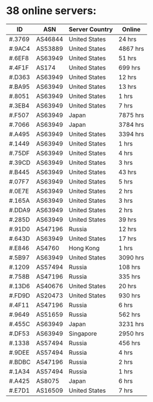# 38 online servers:

| ID | ASN | Server Country | Online |
| ------ | ------ | ------ | ------ |
| #.3769 | AS46844 | United States | 24 hrs |
| #.9AC4 | AS53889 | United States | 4867 hrs |
| #.6EF8 | AS63949 | United States | 51 hrs |
| #.4F1F | AS174 | United States | 699 hrs |
| #.D363 | AS63949 | United States | 12 hrs |
| #.BA95 | AS63949 | United States | 13 hrs |
| #.8051 | AS63949 | United States | 1 hrs |
| #.3EB4 | AS63949 | United States | 7 hrs |
| #.F507 | AS63949 | Japan | 7875 hrs |
| #.7066 | AS63949 | Japan | 3784 hrs |
| #.A495 | AS63949 | United States | 3394 hrs |
| #.1449 | AS63949 | United States | 1 hrs |
| #.75DF | AS63949 | United States | 4 hrs |
| #.39CD | AS63949 | United States | 3 hrs |
| #.B445 | AS63949 | United States | 43 hrs |
| #.07F7 | AS63949 | United States | 5 hrs |
| #.0E7E | AS63949 | United States | 2 hrs |
| #.165A | AS63949 | United States | 3 hrs |
| #.DDA9 | AS63949 | United States | 2 hrs |
| #.285D | AS63949 | United States | 39 hrs |
| #.91D0 | AS47196 | Russia | 12 hrs |
| #.643D | AS63949 | United States | 17 hrs |
| #.E846 | AS4760 | Hong Kong | 1 hrs |
| #.5B97 | AS63949 | United States | 3090 hrs |
| #.1209 | AS57494 | Russia | 108 hrs |
| #.758B | AS47196 | Russia | 335 hrs |
| #.13D6 | AS40676 | United States | 20 hrs |
| #.FD9D | AS20473 | United States | 930 hrs |
| #.4F11 | AS47196 | Russia | 6 hrs |
| #.9649 | AS51659 | Russia | 562 hrs |
| #.455C | AS63949 | Japan | 3231 hrs |
| #.DF53 | AS63949 | Singapore | 2950 hrs |
| #.1338 | AS57494 | Russia | 456 hrs |
| #.9DEE | AS57494 | Russia | 4 hrs |
| #.BDBC | AS47196 | Russia | 2 hrs |
| #.1A34 | AS57494 | Russia | 1 hrs |
| #.A425 | AS8075 | Japan | 6 hrs |
| #.E7D1 | AS16509 | United States | 7 hrs |

